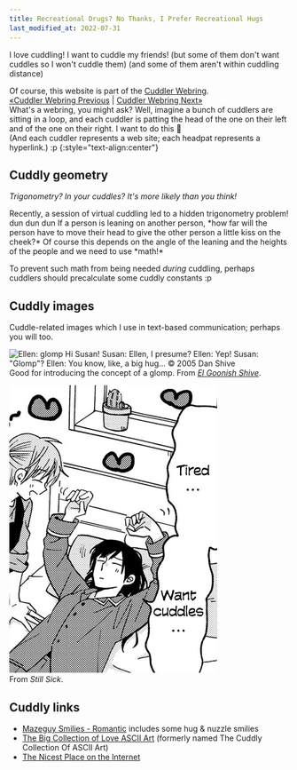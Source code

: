 ```yaml
---
title: Recreational Drugs? No Thanks, I Prefer Recreational Hugs
last_modified_at: 2022-07-31
---
```

I love cuddling! I want to cuddle my friends! (but some of them don't want cuddles so I won't cuddle them) (and some of them aren't within cuddling distance)

Of course, this website is part of the [Cuddler Webring](https://cuddler-webring.netlify.app/).  
[«Cuddler Webring Previous](https://cuddler-webring.netlify.app/mincerafter42/previous) \| [Cuddler Webring Next»](https://cuddler-webring.netlify.app/mincerafter42/next)  
What's a webring, you might ask? Well, imagine a bunch of cuddlers are sitting in a loop, and each cuddler is patting the head of the one on their left and of the one on their right.
I want to do this 🥺  
(And each cuddler represents a web site; each headpat represents a hyperlink.) :p
{:style="text-align:center"}

## Cuddly geometry
<i>Trigonometry? In your cuddles? It's more likely than you think!</i>

<p markdown=1><time datetime="2022-04-28">Recently</time>, a session of virtual cuddling led to a hidden trigonometry problem! dun dun dun  
If a person is leaning on another person, *how far will the person have to move their head to give the other person a little kiss on the cheek?*
Of course this depends on the angle of the leaning and the heights of the people and we need to use *math!*</p>

To prevent such math from being needed *during* cuddling, perhaps cuddlers should precalculate some cuddly constants :p

## Cuddly images
Cuddle-related images which I use in text-based communication; perhaps you will too.

![Ellen: *glomp* Hi Susan!
Susan: Ellen, I presume?
Ellen: Yep!
Susan: "Glomp"?
Ellen: You know, like, a big hug...
© 2005 Dan Shive](/assets/glomp.png)  
Good for introducing the concept of a glomp. From <i>[El Goonish Shive](https://www.egscomics.com/comic/2005-03-30)</i>.

![Tired... Want cuddles...](/assets/cuddles.png)  
From <i>Still Sick</i>.

## Cuddly links
- [Mazeguy Smilies - Romantic](http://www.mazeguy.net/romantic.html) includes some hug & nuzzle smilies
- [The Big Collection of Love ASCII Art](http://loveascii.com) (formerly named The Cuddly Collection Of ASCII Art)
- [The Nicest Place on the Internet](https://thenicestplace.net/)
